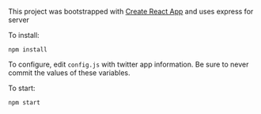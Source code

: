 This project was bootstrapped with [Create React App](https://github.com/facebookincubator/create-react-app) and uses express for server


To install:
```
npm install
```

To configure, edit `config.js` with twitter app information. Be sure to never commit the values
of these variables.

To start:
```
npm start
```
